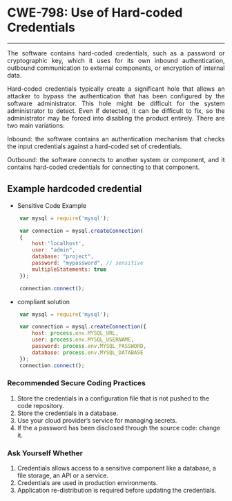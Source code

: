 # CWE-798: Use of Hard-coded Credentials
---



 <p style="text-align: justify; letter-spacing: 0.002em;">
	The software contains hard-coded credentials, such as a password or cryptographic key, which it uses for its own inbound authentication, outbound communication to external components, or encryption of internal data.  
</p>



 <p style="text-align: justify; letter-spacing: 0.002em;">
Hard-coded credentials typically create a significant hole that allows an attacker to bypass the authentication that has been configured by the software administrator. This hole might be difficult for the system administrator to detect. Even if detected, it can be difficult to fix, so the administrator may be forced into disabling the product entirely. There are two main variations:
</p>

 <p style="text-align: justify; letter-spacing: 0.002em;">
Inbound: the software contains an authentication mechanism that checks the input credentials against a hard-coded set of credentials.

</p>

 <p style="text-align: justify; letter-spacing: 0.002em;">
Outbound: the software connects to another system or component, and it contains hard-coded credentials for connecting to that component. 
</p>


## Example hardcoded credential 
* Sensitive Code Example

```js
    var mysql = require('mysql');

    var connection = mysql.createConnection(
    {
        host:'localhost',
        user: "admin",
        database: "project",
        password: "mypassword", // sensitive
        multipleStatements: true
    });

    connection.connect();
```
* compliant solution
```js
    var mysql = require('mysql');

    var connection = mysql.createConnection({
        host: process.env.MYSQL_URL,
        user: process.env.MYSQL_USERNAME,
        password: process.env.MYSQL_PASSWORD,
        database: process.env.MYSQL_DATABASE
    });
    connection.connect();
```
### Recommended Secure Coding Practices
1. Store the credentials in a configuration file that is not pushed to the code repository.
2. Store the credentials in a database.
3. Use your cloud provider’s service for managing secrets.
4. If the a password has been disclosed through the source code: change it.

### Ask Yourself Whether
1. Credentials allows access to a sensitive component like a database, a file storage, an API or a service.
2. Credentials are used in production environments.
3. Application re-distribution is required before updating the credentials.
